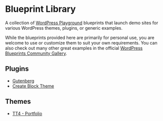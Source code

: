 # Blueprint Library

A collection of [WordPress Playground](https://wordpress.github.io/wordpress-playground/) blueprints that launch demo sites for various WordPress themes, plugins, or generic examples.

While the blueprints provided here are primarily for personal use, you are welcome to use or customize them to suit your own requirements. You can also check out many other great examples in the official [WordPress Blueprints Community Gallery](https://github.com/WordPress/blueprints). 

## Plugins

- [Gutenberg](https://playground.wordpress.net/?blueprint-url=https://raw.githubusercontent.com/ndiego/wp-demo-sites/main/generic/gutenberg-blueprint.json)
- [Create Block Theme](https://playground.wordpress.net/?blueprint-url=https://raw.githubusercontent.com/ndiego/wp-demo-sites/main/generic/create-block-theme-blueprint.json)


## Themes

- [TT4 - Portfolio](https://playground.wordpress.net/?blueprint-url=https://raw.githubusercontent.com/ndiego/wp-demo-sites/main/themes/twentytwentyfour/portfolio/tt4-portfolio-blueprint.json)
